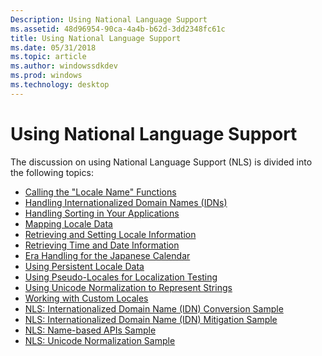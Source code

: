 ```yaml
---
Description: Using National Language Support
ms.assetid: 48d96954-90ca-4a4b-b62d-3dd2348fc61c
title: Using National Language Support
ms.date: 05/31/2018
ms.topic: article
ms.author: windowssdkdev
ms.prod: windows
ms.technology: desktop
---
```


# Using National Language Support

The discussion on using National Language Support (NLS) is divided into the following topics:

-   [Calling the "Locale Name" Functions](calling-the--locale-name--functions.md)
-   [Handling Internationalized Domain Names (IDNs)](handling-internationalized-domain-names--idns.md)
-   [Handling Sorting in Your Applications](handling-sorting-in-your-applications.md)
-   [Mapping Locale Data](mapping-locale-data.md)
-   [Retrieving and Setting Locale Information](retrieving-and-setting-locale-information.md)
-   [Retrieving Time and Date Information](retrieving-time-and-date-information.md)
-   [Era Handling for the Japanese Calendar](era-handling-for-the-japanese-calendar.md)
-   [Using Persistent Locale Data](using-persistent-locale-data.md)
-   [Using Pseudo-Locales for Localization Testing](using-pseudo-locales-for-localization-testing.md)
-   [Using Unicode Normalization to Represent Strings](using-unicode-normalization-to-represent-strings.md)
-   [Working with Custom Locales](working-with-custom-locales.md)
-   [NLS: Internationalized Domain Name (IDN) Conversion Sample](nls--internationalized-domain-name--idn--conversion-sample.md)
-   [NLS: Internationalized Domain Name (IDN) Mitigation Sample](nls--internationalized-domain-name--idn--mitigation-sample.md)
-   [NLS: Name-based APIs Sample](nls--name-based-apis-sample.md)
-   [NLS: Unicode Normalization Sample](nls--unicode-normalization-sample.md)

 

 



